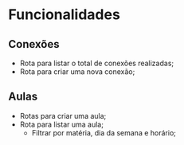 # Funcionalidades
## Conexões

- Rota para listar o total de conexões realizadas;
- Rota para criar uma nova conexão;

## Aulas

- Rotas para criar uma aula;
- Rota para listar uma aula;
  - Filtrar por matéria, dia da semana e horário;